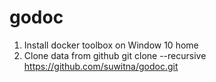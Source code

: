# godoc
1. Install docker toolbox on Window 10 home
2. Clone data from github
   git clone --recursive https://github.com/suwitna/godoc.git
